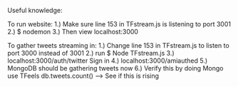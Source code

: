 Useful knowledge:

To run website:
	1.) Make sure line 153 in TFstream.js is listening to port 3001
	2.) $ nodemon
	3.) Then view localhost:3000

To gather tweets streaming in:
	1.) Change line 153 in TFstream.js to listen to port 3000 instead of 3001
	2.) run $ Node TFstream.js
	3.) localhost:3000/auth/twitter
			Sign in
	4.) localhost:3000/amiauthed
	5.) MongoDB should be gathering tweets now
	6.) Verify this by doing
			Mongo
			use TFeels
			db.tweets.count() --> See if this is rising
		